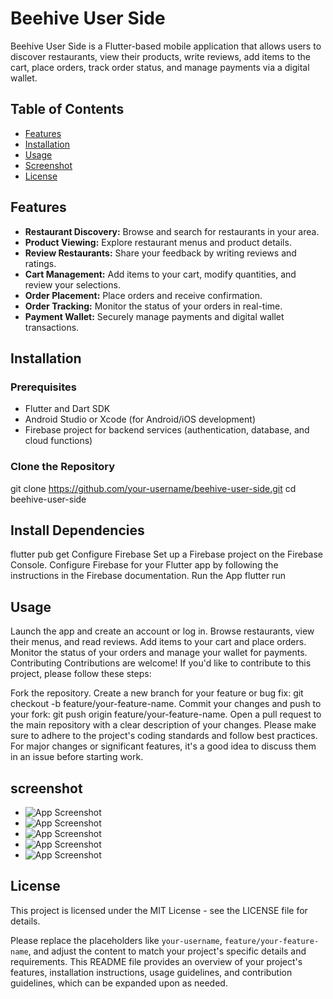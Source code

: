 # Beehive User Side

Beehive User Side is a Flutter-based mobile application that allows users to discover restaurants, view their products, write reviews, add items to the cart, place orders, track order status, and manage payments via a digital wallet.

## Table of Contents

- [Features](#features)
- [Installation](#installation)
- [Usage](#usage)
- [Screenshot](#screenshot)
- [License](#license)

## Features

- **Restaurant Discovery:** Browse and search for restaurants in your area.
- **Product Viewing:** Explore restaurant menus and product details.
- **Review Restaurants:** Share your feedback by writing reviews and ratings.
- **Cart Management:** Add items to your cart, modify quantities, and review your selections.
- **Order Placement:** Place orders and receive confirmation.
- **Order Tracking:** Monitor the status of your orders in real-time.
- **Payment Wallet:** Securely manage payments and digital wallet transactions.

## Installation

### Prerequisites

- Flutter and Dart SDK
- Android Studio or Xcode (for Android/iOS development)
- Firebase project for backend services (authentication, database, and cloud functions)

### Clone the Repository

git clone https://github.com/your-username/beehive-user-side.git
cd beehive-user-side
## Install Dependencies
flutter pub get
Configure Firebase
Set up a Firebase project on the Firebase Console.
Configure Firebase for your Flutter app by following the instructions in the Firebase documentation.
Run the App
flutter run
## Usage
Launch the app and create an account or log in.
Browse restaurants, view their menus, and read reviews.
Add items to your cart and place orders.
Monitor the status of your orders and manage your wallet for payments.
Contributing
Contributions are welcome! If you'd like to contribute to this project, please follow these steps:

Fork the repository.
Create a new branch for your feature or bug fix: git checkout -b feature/your-feature-name.
Commit your changes and push to your fork: git push origin feature/your-feature-name.
Open a pull request to the main repository with a clear description of your changes.
Please make sure to adhere to the project's coding standards and follow best practices. For major changes or significant features, it's a good idea to discuss them in an issue before starting work.

## screenshot
- ![App Screenshot](assets/Screenshot_2023-10-04-15-26-22-626_com.appforce.beehive.jpg)
- ![App Screenshot](assets/Screenshot_2023-10-04-15-27-15-610_com.appforce.beehive.jpg)
- ![App Screenshot](assets/Screenshot_2023-10-04-15-27-25-975_com.appforce.beehive.jpg)
- ![App Screenshot](assets/Screenshot_2023-10-04-15-27-30-458_com.appforce.beehive.jpg)
- ![App Screenshot](assets/Screenshot_2023-10-04-15-27-46-592_com.appforce.beehive.jpg)


## License
This project is licensed under the MIT License - see the LICENSE file for details.

Please replace the placeholders like `your-username`, `feature/your-feature-name`, and adjust the content to match your project's specific details and requirements. This README file provides an overview of your project's features, installation instructions, usage guidelines, and contribution guidelines, which can be expanded upon as needed.





